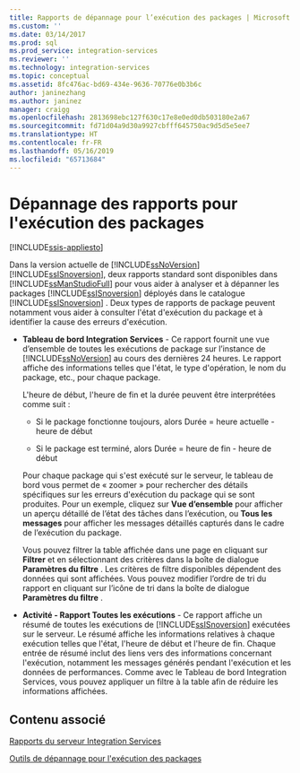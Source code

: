 ```yaml
---
title: Rapports de dépannage pour l’exécution des packages | Microsoft Docs
ms.custom: ''
ms.date: 03/14/2017
ms.prod: sql
ms.prod_service: integration-services
ms.reviewer: ''
ms.technology: integration-services
ms.topic: conceptual
ms.assetid: 8fc476ac-bd69-434e-9636-70776e0b3b6c
author: janinezhang
ms.author: janinez
manager: craigg
ms.openlocfilehash: 2813698ebc127f630c17e8e0ed0db503180e2a67
ms.sourcegitcommit: fd71d04a9d30a9927cbfff645750ac9d5d5e5ee7
ms.translationtype: HT
ms.contentlocale: fr-FR
ms.lasthandoff: 05/16/2019
ms.locfileid: "65713684"
---
```

# <a name="troubleshooting-reports-for-package-execution"></a>Dépannage des rapports pour l'exécution des packages

[!INCLUDE[ssis-appliesto](../../includes/ssis-appliesto-ssvrpluslinux-asdb-asdw-xxx.md)]


  Dans la version actuelle de [!INCLUDE[ssNoVersion](../../includes/ssnoversion-md.md)][!INCLUDE[ssISnoversion](../../includes/ssisnoversion-md.md)], deux rapports standard sont disponibles dans [!INCLUDE[ssManStudioFull](../../includes/ssmanstudiofull-md.md)] pour vous aider à analyser et à dépanner les packages [!INCLUDE[ssISnoversion](../../includes/ssisnoversion-md.md)] déployés dans le catalogue [!INCLUDE[ssISnoversion](../../includes/ssisnoversion-md.md)] . Deux types de rapports de package peuvent notamment vous aider à consulter l'état d'exécution du package et à identifier la cause des erreurs d'exécution.  
  
-   **Tableau de bord Integration Services** - Ce rapport fournit une vue d’ensemble de toutes les exécutions de package sur l’instance de [!INCLUDE[ssNoVersion](../../includes/ssnoversion-md.md)] au cours des dernières 24 heures. Le rapport affiche des informations telles que l'état, le type d'opération, le nom du package, etc., pour chaque package.  
  
     L'heure de début, l'heure de fin et la durée peuvent être interprétées comme suit :  
  
    -   Si le package fonctionne toujours, alors Durée = heure actuelle - heure de début  
  
    -   Si le package est terminé, alors Durée = heure de fin - heure de début  
  
     Pour chaque package qui s'est exécuté sur le serveur, le tableau de bord vous permet de « zoomer » pour rechercher des détails spécifiques sur les erreurs d'exécution du package qui se sont produites. Pour un exemple, cliquez sur **Vue d’ensemble** pour afficher un aperçu détaillé de l’état des tâches dans l’exécution, ou **Tous les messages** pour afficher les messages détaillés capturés dans le cadre de l’exécution du package.  
  
     Vous pouvez filtrer la table affichée dans une page en cliquant sur **Filtrer** et en sélectionnant des critères dans la boîte de dialogue **Paramètres du filtre** . Les critères de filtre disponibles dépendent des données qui sont affichées. Vous pouvez modifier l’ordre de tri du rapport en cliquant sur l’icône de tri dans la boîte de dialogue **Paramètres du filtre** .  
  
-   **Activité - Rapport Toutes les exécutions** - Ce rapport affiche un résumé de toutes les exécutions de [!INCLUDE[ssISnoversion](../../includes/ssisnoversion-md.md)] exécutées sur le serveur. Le résumé affiche les informations relatives à chaque exécution telles que l'état, l'heure de début et l'heure de fin. Chaque entrée de résumé inclut des liens vers des informations concernant l'exécution, notamment les messages générés pendant l'exécution et les données de performances. Comme avec le Tableau de bord Integration Services, vous pouvez appliquer un filtre à la table afin de réduire les informations affichées.  
  
## <a name="related-content"></a>Contenu associé  
 [Rapports du serveur Integration Services](../../integration-services/performance/monitor-running-packages-and-other-operations.md#reports)  
  
 [Outils de dépannage pour l'exécution des packages](../../integration-services/troubleshooting/troubleshooting-tools-for-package-execution.md)  
  
  
